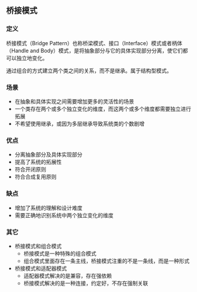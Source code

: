 ## 桥接模式

### 定义
桥接模式（Bridge Pattern）也称桥梁模式、接口（Interface）模式或者柄体（Handle and Body）模式，是将抽象部分与它的具体实现部分分离，使它们都可以独立地变化。

通过组合的方式建立两个类之间的关系，而不是继承。属于结构型模式。

### 场景
* 在抽象和具体实现之间需要增加更多的灵活性的场景
* 一个类存在两个或多个独立变化的维度，而这两个或多个维度都需要独立进行拓展
* 不希望使用继承，或因为多层继承导致系统类的个数剧增

### 优点
* 分离抽象部分及具体实现部分
* 提高了系统的拓展性
* 符合开闭原则
* 符合合成复用原则

### 缺点
* 增加了系统的理解和设计难度
* 需要正确地识别系统中两个独立变化的维度

### 其它
* 桥接模式和组合模式
  * 桥接模式是一种特殊的组合模式
  * 组合模式里面存在一条主线，桥接模式注重的不是一条线，而是一种形式
* 桥接模式和适配器模式
  * 适配器模式解决的是兼容，存在强依赖
  * 桥接模式解决的是一种连接，约定好，不存在强制关联